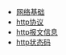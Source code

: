 * [网络基础](Docs/网络基础.md)
* [http协议](Docs/http协议.md)
* [http报文信息](Docs/http报文信息.md)
* [http状态码](Docs/http状态码.md)
